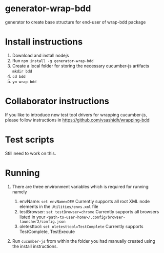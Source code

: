 # generator-wrap-bdd
generator to create base structure for end-user of wrap-bdd package

# Install instructions
1. Download and install nodejs
2. Run `npm install -g generator-wrap-bdd`
3. Create a local folder for storing the necessary cucumber-js artifacts `mkdir bdd`
4. `cd bdd`
5. `yo wrap-bdd`

# Collaborator instructions
If you like to introduce new test tool drivers for wrapping cucumber-js, please follow instructions in https://github.com/vsashidh/wrapping-bdd
  
# Test scripts
Still need to work on this.

# Running

1. There are three environment variables which is required for running namely 
    1. envName: `set envName=DEV` Currently supports all root XML node elements in the `Utilities/envs.xml` file
    2. testBrowser: `set testBrowser=chrome` Currently supports all browsers listed in your `<path-to-user-home>/.config/browser-launcher2/config.json`
    3. oletesttool: `set oletesttool=TestComplete` Currently supports TestComplete, TestExecute

2. Run `cucumber-js` from within the folder you had manually created using the install instructions.
